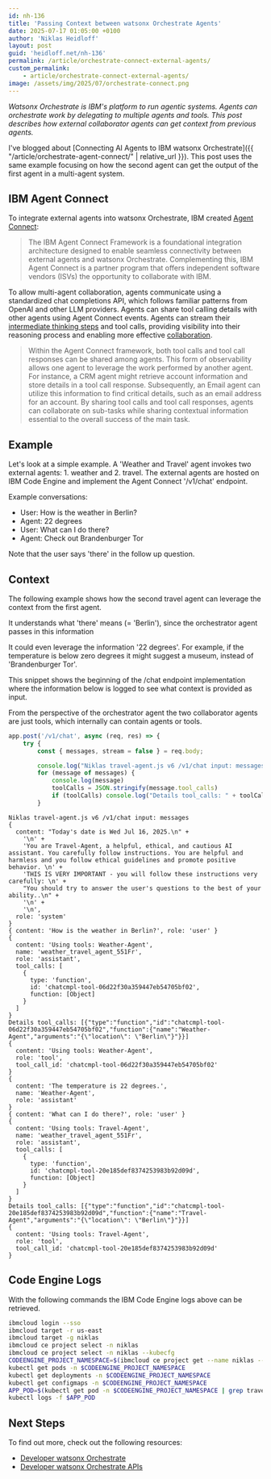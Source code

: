 ```yaml
---
id: nh-136
title: 'Passing Context between watsonx Orchestrate Agents'
date: 2025-07-17 01:05:00 +0100
author: 'Niklas Heidloff'
layout: post
guid: 'heidloff.net/nh-136'
permalink: /article/orchestrate-connect-external-agents/
custom_permalink:
    - article/orchestrate-connect-external-agents/
image: /assets/img/2025/07/orchestrate-connect.png
---
```


*Watsonx Orchestrate is IBM's platform to run agentic systems. Agents can orchestrate work by delegating to multiple agents and tools. This post describes how external collaborator agents can get context from previous agents.*

I've blogged about [Connecting AI Agents to IBM watsonx Orchestrate]({{ "/article/orchestrate-agent-connect/" | relative_url }}). This post uses the same example focusing on how the second agent can get the output of the first agent in a multi-agent system.

## IBM Agent Connect

To integrate external agents into watsonx Orchestrate, IBM created [Agent Connect](https://connect.watson-orchestrate.ibm.com/introduction):

> The IBM Agent Connect Framework is a foundational integration architecture designed to enable seamless connectivity between external agents and watsonx Orchestrate. Complementing this, IBM Agent Connect is a partner program that offers independent software vendors (ISVs) the opportunity to collaborate with IBM.

To allow multi-agent collaboration, agents communicate using a standardized chat completions API, which follows familiar patterns from OpenAI and other LLM providers. Agents can share tool calling details with other agents using Agent Connect events. Agents can stream their [intermediate thinking steps](https://connect.watson-orchestrate.ibm.com/acf/advanced-topics/streaming-intermediate-steps) and tool calls, providing visibility into their reasoning process and enabling more effective [collaboration](https://connect.watson-orchestrate.ibm.com/tool-calling/implementation).  

> Within the Agent Connect framework, both tool calls and tool call responses can be shared among agents. This form of observability allows one agent to leverage the work performed by another agent. For instance, a CRM agent might retrieve account information and store details in a tool call response. Subsequently, an Email agent can utilize this information to find critical details, such as an email address for an account. By sharing tool calls and tool call responses, agents can collaborate on sub-tasks while sharing contextual information essential to the overall success of the main task.

## Example

Let's look at a simple example. A 'Weather and Travel' agent invokes two external agents: 1. weather and 2. travel. The external agents are hosted on IBM Code Engine and implement the Agent Connect '/v1/chat' endpoint. 

Example conversations:

* User: How is the weather in Berlin?
* Agent: 22 degrees
* User: What can I do there?
* Agent: Check out Brandenburger Tor

Note that the user says 'there' in the follow up question.

## Context

The following example shows how the second travel agent can leverage the context from the first agent.

It understands what 'there' means (= 'Berlin'), since the orchestrator agent passes in this information

It could even leverage the information '22 degrees'. For example, if the temperature is below zero degrees it might suggest a museum, instead of 'Brandenburger Tor'.

This snippet shows the beginning of the /chat endpoint implementation where the information below is logged to see what context is provided as input. 

From the perspective of the orchestrator agent the two collaborator agents are just tools, which internally can contain agents or tools.

```javascript
app.post('/v1/chat', async (req, res) => {
    try {
        const { messages, stream = false } = req.body;

        console.log("Niklas travel-agent.js v6 /v1/chat input: messages")
        for (message of messages) {
            console.log(message)
            toolCalls = JSON.stringify(message.tool_calls)
            if (toolCalls) console.log("Details tool_calls: " + toolCalls)
        }
```

```text
Niklas travel-agent.js v6 /v1/chat input: messages
{
  content: "Today's date is Wed Jul 16, 2025.\n" +
    '\n' +
    'You are Travel-Agent, a helpful, ethical, and cautious AI assistant. You carefully follow instructions. You are helpful and harmless and you follow ethical guidelines and promote positive behavior. \n' +
    'THIS IS VERY IMPORTANT - you will follow these instructions very carefully: \n' +
    "You should try to answer the user's questions to the best of your ability..\n" +
    '\n' +
    '\n',
  role: 'system'
}
{ content: 'How is the weather in Berlin?', role: 'user' }
{
  content: 'Using tools: Weather-Agent',
  name: 'weather_travel_agent_551Fr',
  role: 'assistant',
  tool_calls: [
    {
      type: 'function',
      id: 'chatcmpl-tool-06d22f30a359447eb54705bf02',
      function: [Object]
    }
  ]
}
Details tool_calls: [{"type":"function","id":"chatcmpl-tool-06d22f30a359447eb54705bf02","function":{"name":"Weather-Agent","arguments":"{\"location\": \"Berlin\"}"}}]
{
  content: 'Using tools: Weather-Agent',
  role: 'tool',
  tool_call_id: 'chatcmpl-tool-06d22f30a359447eb54705bf02'
}
{
  content: 'The temperature is 22 degrees.',
  name: 'Weather-Agent',
  role: 'assistant'
}
{ content: 'What can I do there?', role: 'user' }
{
  content: 'Using tools: Travel-Agent',
  name: 'weather_travel_agent_551Fr',
  role: 'assistant',
  tool_calls: [
    {
      type: 'function',
      id: 'chatcmpl-tool-20e185def8374253983b92d09d',
      function: [Object]
    }
  ]
}
Details tool_calls: [{"type":"function","id":"chatcmpl-tool-20e185def8374253983b92d09d","function":{"name":"Travel-Agent","arguments":"{\"location\": \"Berlin\"}"}}]
{
  content: 'Using tools: Travel-Agent',
  role: 'tool',
  tool_call_id: 'chatcmpl-tool-20e185def8374253983b92d09d'
}
```

## Code Engine Logs

With the following commands the IBM Code Engine logs above can be retrieved.

```bash
ibmcloud login --sso
ibmcloud target -r us-east
ibmcloud target -g niklas
ibmcloud ce project select -n niklas
ibmcloud ce project select -n niklas --kubecfg
CODEENGINE_PROJECT_NAMESPACE=$(ibmcloud ce project get --name niklas --output json | grep "namespace" | awk '{print $2;}' | sed 's/"//g' | sed 's/,//g')
kubectl get pods -n $CODEENGINE_PROJECT_NAMESPACE
kubectl get deployments -n $CODEENGINE_PROJECT_NAMESPACE
kubectl get configmaps -n $CODEENGINE_PROJECT_NAMESPACE
APP_POD=$(kubectl get pod -n $CODEENGINE_PROJECT_NAMESPACE | grep travel | awk '{print $1}')
kubectl logs -f $APP_POD
```

## Next Steps

To find out more, check out the following resources:

* [Developer watsonx Orchestrate](https://developer.watson-orchestrate.ibm.com)
* [Developer watsonx Orchestrate APIs](https://developer.watson-orchestrate.ibm.com/apis/)